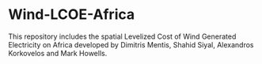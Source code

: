 # Wind-LCOE-Africa
This repository includes the spatial Levelized Cost of Wind Generated Electricity on Africa developed
by Dimitris Mentis, Shahid Siyal, Alexandros Korkovelos and Mark Howells.  

